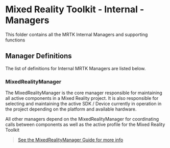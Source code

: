 # Mixed Reality Toolkit - Internal - Managers

This folder contains all the MRTK Internal Managers and supporting functions

## Manager Definitions

The list of definitions for Internal MRTK Managers are listed below.

### MixedRealityManager

The MixedRealityManager is the core manager responsible for maintaining all active components in a Mixed Reality project.
It is also responsible for selecting and maintaining the active SDK / Device currently in operation in the project depending on the platform and available hardware.

All other managers depend on the MixedRealityManager for coordinating calls between components as well as the active profile for the Mixed Reality Toolkit

> [See the MixedRealityManager Guide for more info](/External/Documentation/MixedRealityManagerConstruction.md)